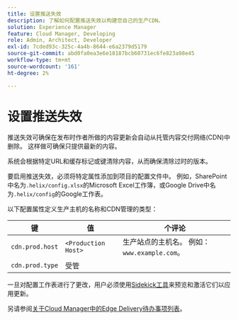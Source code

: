 ```yaml
---
title: 设置推送失效
description: 了解如何配置推送失效以构建您自己的生产CDN。
solution: Experience Manager
feature: Cloud Manager, Developing
role: Admin, Architect, Developer
exl-id: 7cded93c-325c-4a4b-8644-e6a2379d5179
source-git-commit: abd0fa0ea3e6e18187bcb60731ec6fe823a98e45
workflow-type: tm+mt
source-wordcount: '161'
ht-degree: 2%

---
```


# 设置推送失效

推送失效可确保在发布时作者所做的内容更新会自动从托管内容交付网络(CDN)中删除。 这样做可确保只提供最新的内容。

系统会根据特定URL和缓存标记或键清除内容，从而确保清除过时的版本。

要启用推送失效，必须将特定属性添加到项目的配置文件中。 例如，SharePoint中名为`.helix/config.xlsx`的Microsoft Excel工作簿，或Google Drive中名为`.helix/config`的Google工作表。

以下配置属性定义生产主机的名称和CDN管理的类型：

| 键 | 值 | 个评论 |
| --- | --- | --- |
| `cdn.prod.host` | `<Production Host>` | 生产站点的主机名。 例如：`www.example.com`。 |
| `cdn.prod.type` | 受管 |   |

一旦对配置工作表进行了更改，用户必须使用[Sidekick工具](/help/edge/docs/sidekick.md)来预览和激活它们以应用更新。

另请参阅[关于Cloud Manager中的Edge Delivery待办事项列表](/help/implementing/cloud-manager/edge-delivery/introduction-to-edge-delivery-services.md#ed-todo-list)。
